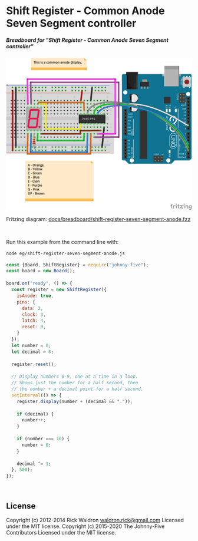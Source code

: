 <!--remove-start-->

# Shift Register - Common Anode Seven Segment controller

<!--remove-end-->






##### Breadboard for "Shift Register - Common Anode Seven Segment controller"



![docs/breadboard/shift-register-seven-segment-anode.png](breadboard/shift-register-seven-segment-anode.png)<br>

Fritzing diagram: [docs/breadboard/shift-register-seven-segment-anode.fzz](breadboard/shift-register-seven-segment-anode.fzz)

&nbsp;




Run this example from the command line with:
```bash
node eg/shift-register-seven-segment-anode.js
```


```javascript
const {Board, ShiftRegister} = require("johnny-five");
const board = new Board();

board.on("ready", () => {
  const register = new ShiftRegister({
    isAnode: true,
    pins: {
      data: 2,
      clock: 3,
      latch: 4,
      reset: 9,
    }
  });
  let number = 0;
  let decimal = 0;

  register.reset();

  // Display numbers 0-9, one at a time in a loop.
  // Shows just the number for a half second, then
  // the number + a decimal point for a half second.
  setInterval(() => {
    register.display(number + (decimal && "."));

    if (decimal) {
      number++;
    }

    if (number === 10) {
      number = 0;
    }

    decimal ^= 1;
  }, 500);
});

```








&nbsp;

<!--remove-start-->

## License
Copyright (c) 2012-2014 Rick Waldron <waldron.rick@gmail.com>
Licensed under the MIT license.
Copyright (c) 2015-2020 The Johnny-Five Contributors
Licensed under the MIT license.

<!--remove-end-->
